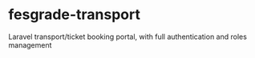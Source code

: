 # fesgrade-transport
Laravel transport/ticket booking portal, with full authentication and roles management
